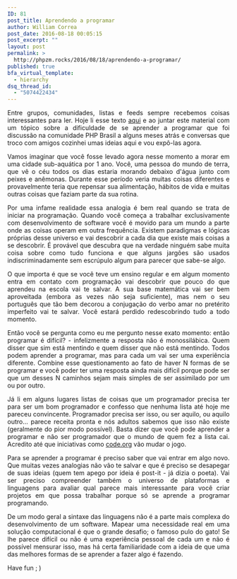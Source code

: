 ```yaml
---
ID: 81
post_title: Aprendendo a programar
author: William Correa
post_date: 2016-08-18 00:05:15
post_excerpt: ""
layout: post
permalink: >
  http://phpzm.rocks/2016/08/18/aprendendo-a-programar/
published: true
bfa_virtual_template:
  - hierarchy
dsq_thread_id:
  - "5074422434"
---
```

<p style="text-align: justify;">Entre grupos, comunidades, listas e feeds sempre recebemos coisas interessantes para ler. Hoje li esse texto <a href="http://www.techdicas.net.br/2016/08/6-maneiras-comprovadas-para-aprender.html" target="_blank">aqui</a> e ao juntar este material com um tópico sobre a dificuldade de se aprender a programar que foi discussão na comunidade PHP Brasil a alguns meses atrás e conversas que troco com amigos cozinhei umas ideias aqui e vou expô-las agora.</p>
<p style="text-align: justify;">Vamos imaginar que você fosse levado agora nesse momento a morar em uma cidade sub-aquática por 1 ano. Você, uma pessoa do mundo de terra, que vê o céu todos os dias estaria morando debaixo d'água junto com peixes e anêmonas. Durante esse período veria muitas coisas diferentes e provavelmente teria que repensar sua alimentação, hábitos de vida e muitas outras coisas que faziam parte da sua rotina.</p>
<p style="text-align: justify;">Por uma infame realidade essa analogia é bem real quando se trata de iniciar na programação. Quando você começa a trabalhar exclusivamente com desenvolvimento de software você é movido para um mundo a parte onde as coisas operam em outra frequência. Existem paradigmas e lógicas próprias desse universo e vai descobrir a cada dia que existe mais coisas a se descobrir. É provável que descubra que na verdade ninguém sabe muita coisa sobre como tudo funciona e que alguns jargões são usados indiscriminadamente sem escrúpulo algum para parecer que sabe-se algo.</p>
<p style="text-align: justify;">O que importa é que se você teve um ensino regular e em algum momento entra em contato com programação vai descobrir que pouco do que aprendeu na escola vai te salvar. A sua base matemática vai ser bem aproveitada (embora as vezes não seja suficiente), mas nem o seu português que tão bem decorou a conjugação do verbo amar no pretérito imperfeito vai te salvar. Você estará perdido redescobrindo tudo a todo momento.</p>
<p style="text-align: justify;">Então você se pergunta como eu me pergunto nesse exato momento: então programar é difícil? - infelizmente a resposta não é monossilábica. Quem disser que sim está mentindo e quem disser que não está mentindo. Todos podem aprender a programar, mas para cada um vai ser uma experiência diferente. Combine esse questionamento ao fato de haver N formas de se programar e você poder ter uma resposta ainda mais difícil porque pode ser que um desses N caminhos sejam mais simples de ser assimilado por um ou por outro.</p>
<p style="text-align: justify;">Já li em alguns lugares listas de coisas que um programador precisa ter para ser um bom programador e confesso que nenhuma lista até hoje me pareceu convincente. Programador precisa ser isso, ou ser aquilo, ou aquilo outro... parece receita pronta e nós adultos sabemos que isso não existe (geralmente do pior modo possível). Basta dizer que você pode aprender a programar e não ser programador que o mundo de quem fez a lista cai. Acredito até que iniciativas como <a href="https://code.org">code.org</a> vão mudar o jogo.</p>
<p style="text-align: justify;">Para se aprender a programar é preciso saber que vai entrar em algo novo. Que muitas vezes analogias não vão te salvar e que é preciso se desapegar de suas ideias (quem tem apego por ideia é post-it - já dizia o poeta). Vai ser preciso compreender também o universo de plataformas e linguagens para avaliar qual parece mais interessante para você criar projetos em que possa trabalhar porque só se aprende a programar programando.</p>
<p style="text-align: justify;">De um modo geral a sintaxe das linguagens não é a parte mais complexa do desenvolvimento de um software. Mapear uma necessidade real em uma solução computacional é que o grande desafio; o famoso pulo do gato! Se lhe parece difícil ou não é uma experiência pessoal de cada um e não é possível mensurar isso, mas há certa familiaridade com a ideia de que uma das melhores formas de se aprender a fazer algo é fazendo.</p>
<p style="text-align: justify;">Have fun ; )</p>
&nbsp;